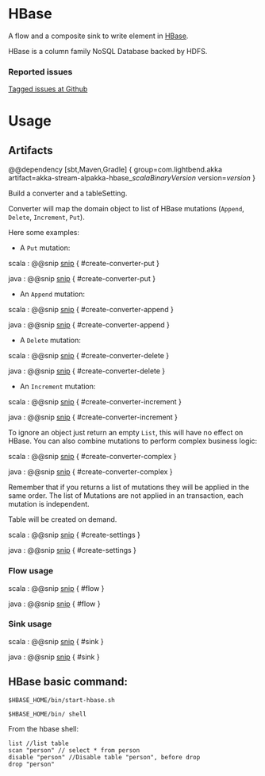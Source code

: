 # HBase

A flow and a composite sink to write element in [HBase](http://hbase.apache.org).

HBase is a column family NoSQL Database backed by HDFS.

### Reported issues

[Tagged issues at Github](https://github.com/akka/alpakka/labels/p%3Ahbase)

# Usage

## Artifacts

@@dependency [sbt,Maven,Gradle] {
  group=com.lightbend.akka
  artifact=akka-stream-alpakka-hbase_$scalaBinaryVersion$
  version=$version$
}

Build a converter and a tableSetting.

Converter will map the domain object to list of HBase mutations (`Append`, `Delete`, `Increment`, `Put`).

Here some examples:

- A `Put` mutation:

scala
:   @@snip [snip](/hbase/src/test/scala/akka/stream/alpakka/hbase/scaladsl/HBaseStageSpec.scala) { #create-converter-put }

java
:   @@snip [snip](/hbase/src/test/java/akka/stream/alpakka/hbase/javadsl/HBaseStageTest.java) { #create-converter-put }

- An `Append` mutation:

scala
:   @@snip [snip](/hbase/src/test/scala/akka/stream/alpakka/hbase/scaladsl/HBaseStageSpec.scala) { #create-converter-append }

java
:   @@snip [snip](/hbase/src/test/java/akka/stream/alpakka/hbase/javadsl/HBaseStageTest.java) { #create-converter-append }

- A `Delete` mutation:

scala
:   @@snip [snip](/hbase/src/test/scala/akka/stream/alpakka/hbase/scaladsl/HBaseStageSpec.scala) { #create-converter-delete }

java
:   @@snip [snip](/hbase/src/test/java/akka/stream/alpakka/hbase/javadsl/HBaseStageTest.java) { #create-converter-delete }

- An `Increment` mutation:

scala
:   @@snip [snip](/hbase/src/test/scala/akka/stream/alpakka/hbase/scaladsl/HBaseStageSpec.scala) { #create-converter-increment }

java
:   @@snip [snip](/hbase/src/test/java/akka/stream/alpakka/hbase/javadsl/HBaseStageTest.java) { #create-converter-increment }


To ignore an object just return an empty `List`, this will have no effect on HBase.
You can also combine mutations to perform complex business logic:

scala
:   @@snip [snip](/hbase/src/test/scala/akka/stream/alpakka/hbase/scaladsl/HBaseStageSpec.scala) { #create-converter-complex }

java
:   @@snip [snip](/hbase/src/test/java/akka/stream/alpakka/hbase/javadsl/HBaseStageTest.java) { #create-converter-complex }

Remember that if you returns a list of mutations they will be applied in the same order.
The list of Mutations are not applied in an transaction, each mutation is independent.

Table will be created on demand.

scala
:   @@snip [snip](/hbase/src/test/scala/akka/stream/alpakka/hbase/scaladsl/HBaseStageSpec.scala) { #create-settings }

java
:   @@snip [snip](/hbase/src/test/java/akka/stream/alpakka/hbase/javadsl/HBaseStageTest.java) { #create-settings }

### Flow usage 

scala
: @@snip [snip](/hbase/src/test/scala/akka/stream/alpakka/hbase/scaladsl/HBaseStageSpec.scala) { #flow }

java
: @@snip [snip](/hbase/src/test/java/akka/stream/alpakka/hbase/javadsl/HBaseStageTest.java) { #flow }


### Sink usage

scala
: @@snip [snip](/hbase/src/test/scala/akka/stream/alpakka/hbase/scaladsl/HBaseStageSpec.scala) { #sink }

java
: @@snip [snip](/hbase/src/test/java/akka/stream/alpakka/hbase/javadsl/HBaseStageTest.java) { #sink }

## HBase basic command:

```
$HBASE_HOME/bin/start-hbase.sh

$HBASE_HOME/bin/ shell

```

From the hbase shell:

```
list //list table
scan "person" // select * from person
disable "person" //Disable table "person", before drop
drop "person" 
```
